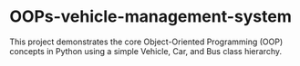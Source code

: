 # OOPs-vehicle-management-system
This project demonstrates the core Object-Oriented Programming (OOP) concepts in Python using a simple Vehicle, Car, and Bus class hierarchy.
